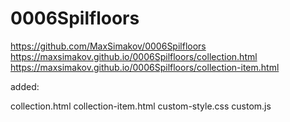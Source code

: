 # 0006Spilfloors
<https://github.com/MaxSimakov/0006Spilfloors>
<https://maxsimakov.github.io/0006Spilfloors/collection.html>
<https://maxsimakov.github.io/0006Spilfloors/collection-item.html>
 
added: 

collection.html
collection-item.html
custom-style.css
custom.js